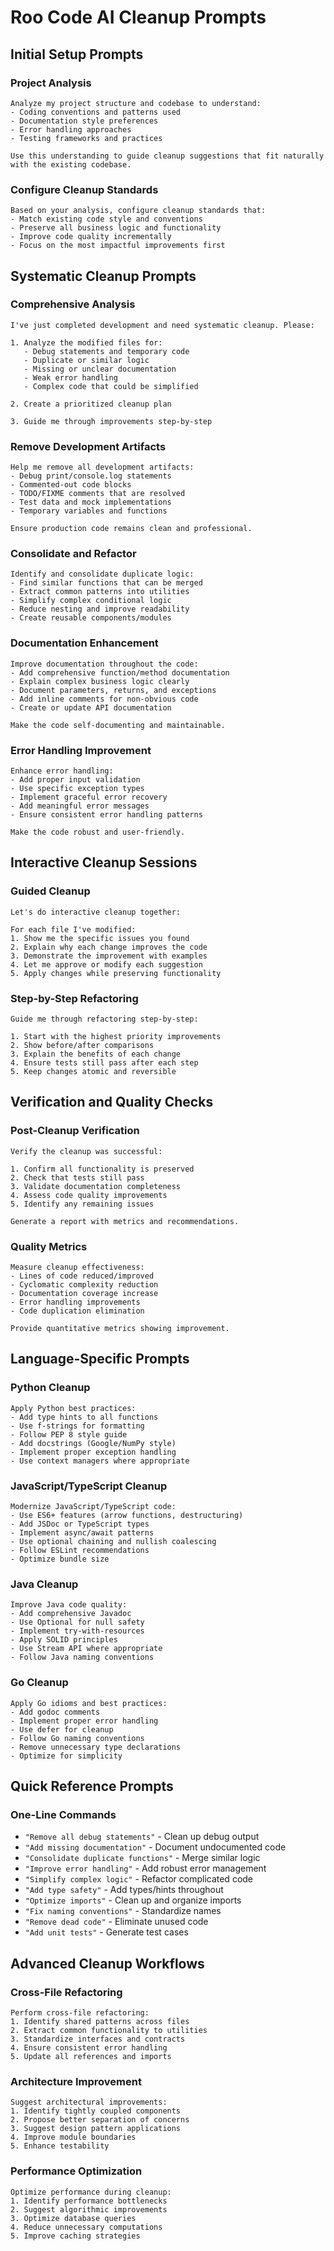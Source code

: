 # Roo Code AI Cleanup Prompts

## Initial Setup Prompts

### Project Analysis
```
Analyze my project structure and codebase to understand:
- Coding conventions and patterns used
- Documentation style preferences
- Error handling approaches
- Testing frameworks and practices

Use this understanding to guide cleanup suggestions that fit naturally with the existing codebase.
```

### Configure Cleanup Standards
```
Based on your analysis, configure cleanup standards that:
- Match existing code style and conventions
- Preserve all business logic and functionality
- Improve code quality incrementally
- Focus on the most impactful improvements first
```

## Systematic Cleanup Prompts

### Comprehensive Analysis
```
I've just completed development and need systematic cleanup. Please:

1. Analyze the modified files for:
   - Debug statements and temporary code
   - Duplicate or similar logic
   - Missing or unclear documentation
   - Weak error handling
   - Complex code that could be simplified

2. Create a prioritized cleanup plan

3. Guide me through improvements step-by-step
```

### Remove Development Artifacts
```
Help me remove all development artifacts:
- Debug print/console.log statements
- Commented-out code blocks
- TODO/FIXME comments that are resolved
- Test data and mock implementations
- Temporary variables and functions

Ensure production code remains clean and professional.
```

### Consolidate and Refactor
```
Identify and consolidate duplicate logic:
- Find similar functions that can be merged
- Extract common patterns into utilities
- Simplify complex conditional logic
- Reduce nesting and improve readability
- Create reusable components/modules
```

### Documentation Enhancement
```
Improve documentation throughout the code:
- Add comprehensive function/method documentation
- Explain complex business logic clearly
- Document parameters, returns, and exceptions
- Add inline comments for non-obvious code
- Create or update API documentation

Make the code self-documenting and maintainable.
```

### Error Handling Improvement
```
Enhance error handling:
- Add proper input validation
- Use specific exception types
- Implement graceful error recovery
- Add meaningful error messages
- Ensure consistent error handling patterns

Make the code robust and user-friendly.
```

## Interactive Cleanup Sessions

### Guided Cleanup
```
Let's do interactive cleanup together:

For each file I've modified:
1. Show me the specific issues you found
2. Explain why each change improves the code
3. Demonstrate the improvement with examples
4. Let me approve or modify each suggestion
5. Apply changes while preserving functionality
```

### Step-by-Step Refactoring
```
Guide me through refactoring step-by-step:

1. Start with the highest priority improvements
2. Show before/after comparisons
3. Explain the benefits of each change
4. Ensure tests still pass after each step
5. Keep changes atomic and reversible
```

## Verification and Quality Checks

### Post-Cleanup Verification
```
Verify the cleanup was successful:

1. Confirm all functionality is preserved
2. Check that tests still pass
3. Validate documentation completeness
4. Assess code quality improvements
5. Identify any remaining issues

Generate a report with metrics and recommendations.
```

### Quality Metrics
```
Measure cleanup effectiveness:
- Lines of code reduced/improved
- Cyclomatic complexity reduction
- Documentation coverage increase
- Error handling improvements
- Code duplication elimination

Provide quantitative metrics showing improvement.
```

## Language-Specific Prompts

### Python Cleanup
```
Apply Python best practices:
- Add type hints to all functions
- Use f-strings for formatting
- Follow PEP 8 style guide
- Add docstrings (Google/NumPy style)
- Implement proper exception handling
- Use context managers where appropriate
```

### JavaScript/TypeScript Cleanup
```
Modernize JavaScript/TypeScript code:
- Use ES6+ features (arrow functions, destructuring)
- Add JSDoc or TypeScript types
- Implement async/await patterns
- Use optional chaining and nullish coalescing
- Follow ESLint recommendations
- Optimize bundle size
```

### Java Cleanup
```
Improve Java code quality:
- Add comprehensive Javadoc
- Use Optional for null safety
- Implement try-with-resources
- Apply SOLID principles
- Use Stream API where appropriate
- Follow Java naming conventions
```

### Go Cleanup
```
Apply Go idioms and best practices:
- Add godoc comments
- Implement proper error handling
- Use defer for cleanup
- Follow Go naming conventions
- Remove unnecessary type declarations
- Optimize for simplicity
```

## Quick Reference Prompts

### One-Line Commands

- `"Remove all debug statements"` - Clean up debug output
- `"Add missing documentation"` - Document undocumented code
- `"Consolidate duplicate functions"` - Merge similar logic
- `"Improve error handling"` - Add robust error management
- `"Simplify complex logic"` - Refactor complicated code
- `"Add type safety"` - Add types/hints throughout
- `"Optimize imports"` - Clean up and organize imports
- `"Fix naming conventions"` - Standardize names
- `"Remove dead code"` - Eliminate unused code
- `"Add unit tests"` - Generate test cases

## Advanced Cleanup Workflows

### Cross-File Refactoring
```
Perform cross-file refactoring:
1. Identify shared patterns across files
2. Extract common functionality to utilities
3. Standardize interfaces and contracts
4. Ensure consistent error handling
5. Update all references and imports
```

### Architecture Improvement
```
Suggest architectural improvements:
1. Identify tightly coupled components
2. Propose better separation of concerns
3. Suggest design pattern applications
4. Improve module boundaries
5. Enhance testability
```

### Performance Optimization
```
Optimize performance during cleanup:
1. Identify performance bottlenecks
2. Suggest algorithmic improvements
3. Optimize database queries
4. Reduce unnecessary computations
5. Improve caching strategies
```
